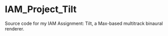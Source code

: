 # IAM_Project_Tilt
Source code for my IAM Assignment: Tilt, a Max-based multitrack binaural renderer.
